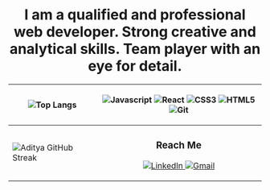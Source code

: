 <h1 align="center"> I am a qualified and professional web developer. Strong creative and analytical skills. Team player with an eye for detail. </h1>

<!--    &langs_count=8&layout=compact -->

<!-- ![Top Langs](https://github-readme-stats-git-masterrstaa-rickstaa.vercel.app/api/top-langs/?username=MostafaKhidrAce&theme=dark)  
</hr>

![Aditya GitHub Streak](https://github-readme-streak-stats.herokuapp.com/?user=MostafaKhidrAce&theme=dark) -->

| ![Top Langs](https://github-readme-stats-git-masterrstaa-rickstaa.vercel.app/api/top-langs/?username=MostafaKhidrAce&theme=dark)  |  <p align="center"> <img src="https://img.shields.io/badge/JavaScript-F7DF1E?style=for-the-badge&logo=javascript&logoColor=black" alt="Javascript" />  <img src="https://img.shields.io/badge/React-20232A?style=for-the-badge&logo=react&logoColor=61DAFB" alt="React" /> <img src="https://img.shields.io/badge/CSS3-1572B6?style=for-the-badge&logo=css3&logoColor=white" alt="CSS3" /> <img src="https://img.shields.io/badge/HTML5-E34F26?style=for-the-badge&logo=html5&logoColor=white" alt="HTML5" /> <img src="https://img.shields.io/badge/git-F05032?style=for-the-badge&logo=git&logoColor=white" alt="Git" /> </p>|
| --- | --- |
|![Aditya GitHub Streak](https://github-readme-streak-stats.herokuapp.com/?user=MostafaKhidrAce&theme=dark)  | <h3 align="center">Reach Me</h3> <p align="center">  <a href="[https://www.linkedin.com/in/mostafa-khidr-5a828b271/](https://www.linkedin.com/in/mostafa-khidr-5a828b271/)" target="_blank"> <img src="https://img.shields.io/badge/linkedin-0077B5?style=for-the-badge&logo=linkedin&logoColor=white" alt="LinkedIn" /> </a>   <a href="mailto:mostafa5idr.ace@gmail.com" target="_blank">  <img src="https://img.shields.io/badge/Drop Me A letter-D14836?style=for-the-badge&logo=gmail&logoColor=white" alt="Gmail" /> </a> </p>|




<!-- 
<h3 align="center">Reach Me</h3>
<p align="center">
  <a href="[https://www.linkedin.com/in/abdelrhman-arnos/](https://www.linkedin.com/in/mostafa-khidr-5a828b271/)" target="_blank">
    <img src="https://img.shields.io/badge/linkedin-0077B5?style=for-the-badge&logo=linkedin&logoColor=white" alt="LinkedIn" />
   </a>
  <a href="mailto:mostafa5idr.ace@gmail.com" target="_blank">
    <img src="https://img.shields.io/badge/Drop Me A letter-D14836?style=for-the-badge&logo=gmail&logoColor=white" alt="Gmail" />
  </a>
</p> -->





<!-- <p align="center">
   <img src="https://img.shields.io/badge/JavaScript-F7DF1E?style=for-the-badge&logo=javascript&logoColor=black" alt="Javascript" />
   <img src="https://img.shields.io/badge/React-20232A?style=for-the-badge&logo=react&logoColor=61DAFB" alt="React" />
   <img src="https://img.shields.io/badge/CSS3-1572B6?style=for-the-badge&logo=css3&logoColor=white" alt="CSS3" />
   <img src="https://img.shields.io/badge/HTML5-E34F26?style=for-the-badge&logo=html5&logoColor=white" alt="HTML5" />
   <img src="https://img.shields.io/badge/git-F05032?style=for-the-badge&logo=git&logoColor=white" alt="Git" />
</p>
 -->
